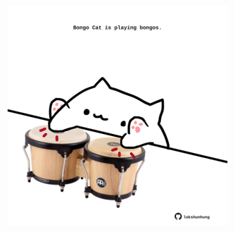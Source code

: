 <!-- built at 14/08/2021, 01:42:05 UTC -->
<p align="center">
  <img width="500" height="500" src="./ReadmeImage.svg">
</p>
